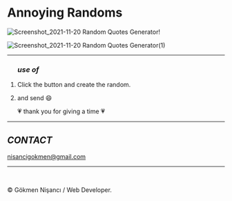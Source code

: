 # Annoying Randoms

![Screenshot_2021-11-20 Random Quotes Generator](https://user-images.githubusercontent.com/91744618/142723406-0d081b9f-8ad0-4b97-826a-1adbc3d4df3f.png)!

![Screenshot_2021-11-20 Random Quotes Generator(1)](https://user-images.githubusercontent.com/91744618/142723492-1463af7a-4d55-4dc5-bbf0-e1d5e5116c6e.png)

<hr>

  <ol>

  <h3><i> use of </i></h3> 
  <li>  <p>Click the button and create the random.</p> </li>
    <li> <p> and send  &#128516 </p> </li>
    <p> &#128151 thank you for giving a time &#128151 </p> 
  
  </ol>

<hr>


<h2><i>CONTACT</i></h2>

<a href = "http://www.gmail.com" > nisancigokmen@gmail.com</a> <br>

<hr>
<div
     
<img src="https://media0.giphy.com/media/Z9WQLSrsQKH3uBbiXq/giphy.gif?cid=ecf05e47ripo3h6r62y4nhl3jqn2dmnnhazu39ao7tlmtv8w&rid=giphy.gif&ct=g">
</div><br>

&copy; Gökmen Nişancı / Web Developer.
